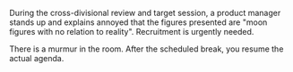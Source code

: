 During the cross-divisional review and target session, a product manager stands up and explains annoyed that the figures presented are "moon figures with no relation to reality". Recruitment is urgently needed.

There is a murmur in the room. After the scheduled break, you resume the actual agenda.
